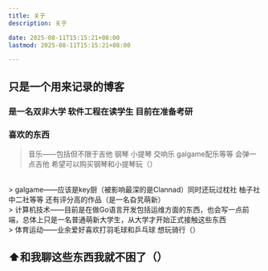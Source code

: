 ```yaml
---
title: 关于
description: 关于

date: 2025-08-11T15:15:21+08:00
lastmod: 2025-08-11T15:15:21+08:00

---
```


## 只是一个用来记录的博客

### 是一名双非大学 软件工程在读学生 目前在准备考研

### 喜欢的东西
> 音乐——包括但不限于吉他 钢琴 小提琴 交响乐 galgame配乐等等 会弹一点吉他 希望可以购买钢琴和小提琴玩（）
<br>
> galgame——应该是key厨（被影响最深的是Clannad）同时还玩过枕社 柚子社 中二社等等 还有评分高的作品（是一名旮旯萌新）
<br>
> 计算机技术——目前是在做Go语言开发包括运维方面的东西，也会写一点前端，总体上只是一名普通萌新大学生，从大学才开始正式接触这些东西
<br>
> 体育运动——业余爱好喜欢打羽毛球和乒乓球 想玩骑行（）

## ⬆和我聊这些东西我就不困了（）


